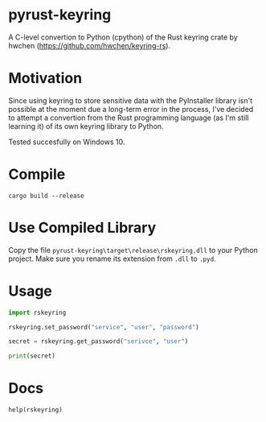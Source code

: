 # pyrust-keyring
A C-level convertion to Python (cpython) of the Rust keyring crate by hwchen (https://github.com/hwchen/keyring-rs).

# Motivation
Since using keyring to store sensitive data with the PyInstaller library isn't possible at the moment due a long-term error in the process, I've decided to attempt a convertion from the Rust programming language (as I'm still learning it) of its own keyring library to Python.

Tested succesfully on Windows 10.

# Compile
`cargo build --release`

# Use Compiled Library
Copy the file `pyrust-keyring\target\release\rskeyring.dll` to your Python project. Make sure you rename its extension from `.dll` to `.pyd`.

# Usage
```python
import rskeyring

rskeyring.set_password("service", "user", "password")

secret = rskeyring.get_password("serivce", "user")

print(secret)
```

# Docs

`help(rskeyring)`



